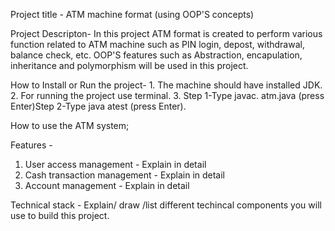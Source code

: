 Project title - ATM machine format (using OOP'S concepts)

Project Descripton- In this project ATM format is created to perform various function related to ATM machine such as PIN login, depost, withdrawal, balance check, etc. OOP'S features such as Abstraction, encapulation, inheritance and polymorphism will be used in this project.

How to Install or Run the project- 1. The machine should have installed JDK. 2. For running the project use terminal. 3. Step 1-Type javac. atm.java (press Enter)Step 2-Type java atest (press Enter).

How to use the ATM system;



Features -
1. User access management - Explain in detail
2. Cash transaction management - Explain in detail
3. Account management - Explain in detail


Technical stack -
Explain/ draw /list different techincal components you will use to build this project.
